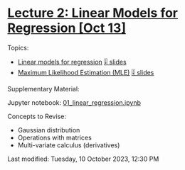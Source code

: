 # [Lecture 2: Linear Models for Regression \[Oct 13\]](https://moodle.eurecom.fr/mod/page/view.php?id=5031)

Topics:

- [Linear models for regression](slides/02_lr) [:level_slider: slides](slides/02_lr/02_lr.pdf)
- [Maximum Likelihood Estimation (MLE)](slides/02_MLE) [:level_slider: slides](slides/02_MLE/02_MLE.pdf)

Supplementary Material:

Jupyter notebook: [01_linear_regression.ipynb](../../demos/01_linear_models.ipynb)

Concepts to Revise:

- Gaussian distribution
- Operations with matrices
- Multi-variate calculus (derivatives)

Last modified: Tuesday, 10 October 2023, 12:30 PM
